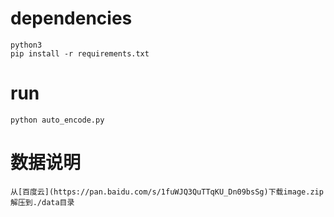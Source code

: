 
# dependencies
    python3
    pip install -r requirements.txt
    
# run

    python auto_encode.py
    
# 数据说明
    从[百度云](https://pan.baidu.com/s/1fuWJQ3QuTTqKU_Dn09bsSg)下载image.zip 解压到./data目录